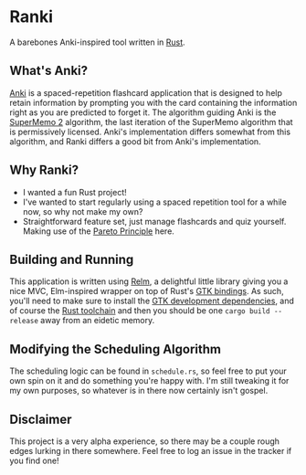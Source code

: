# Ranki
A barebones Anki-inspired tool written in <a href="https://www.rust-lang.org/">Rust</a>.

## What's Anki?
<a href="https://apps.ankiweb.net/">Anki</a> is a spaced-repetition flashcard application
that is designed to help retain information by prompting you with the card
containing the information right as you are predicted to forget it. The algorithm
guiding Anki is the
<a href="https://www.supermemo.com/en/archives1990-2015/english/ol/sm2">SuperMemo 2</a>
algorithm, the last iteration of the SuperMemo algorithm that is permissively
licensed. Anki's implementation differs somewhat from this algorithm, and Ranki
differs a good bit from Anki's implementation.

## Why Ranki?
- I wanted a fun Rust project!
- I've wanted to start regularly using a spaced repetition tool for a while now,
so why not make my own?
- Straightforward feature set, just manage flashcards and quiz yourself. Making
use of the <a href="https://en.wikipedia.org/wiki/Pareto_principle">Pareto Principle</a>
here.

## Building and Running
This application is written using <a href="https://github.com/antoyo/relm">Relm</a>,
a delightful little library giving you a nice MVC, Elm-inspired wrapper on top
of Rust's <a href="https://gtk-rs.org/">GTK bindings</a>. As such, you'll need
to make sure to install the
<a href="https://www.gtk.org/docs/installations/">GTK development dependencies</a>,
and of course the <a href="https://www.rust-lang.org/tools/install">Rust toolchain</a>
and then you should be one `cargo build --release` away from an eidetic memory.

## Modifying the Scheduling Algorithm
The scheduling logic can be found in `schedule.rs`, so feel free to put your own
spin on it and do something you're happy with. I'm still tweaking it for my own
purposes, so whatever is in there now certainly isn't gospel.

## Disclaimer
This project is a very alpha experience, so there may be a couple rough edges
lurking in there somewhere. Feel free to log an issue in the tracker if you find
one!

